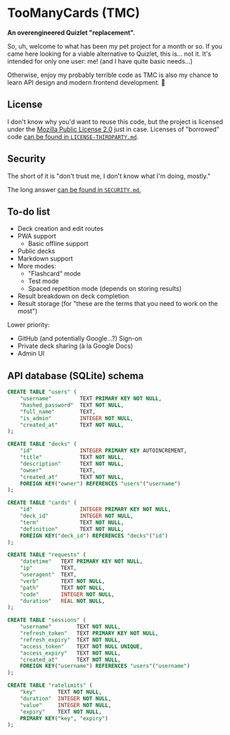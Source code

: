 # TooManyCards (TMC)

**An overengineered Quizlet "replacement".**

So, uh, welcome to what has been my pet project for a month or so. If you came here
looking for a viable alternative to Quizlet, this is... not it. It's intended for only one
user: me! (and I have quite basic needs...)

Otherwise, enjoy my probably terrible code as TMC is also my chance to learn API design
and modern frontend development. 🌺

## License

I don't know why you'd want to reuse this code, but the project is licensed under the
[Mozilla Public License 2.0](./LICENSE.txt) just in case. Licenses of "borrowed" code
[can be found in `LICENSE-THIRDPARTY.md`](./LICENSE-THIRDPARTY.md).

## Security

The short of it is "don't trust me, I don't know what I'm doing, mostly."

The long answer [can be found in `SECURITY.md`.](./SECURITY.md)

## To-do list

- Deck creation and edit routes
- PWA support
  - Basic offline support
- Public decks
- Markdown support
- More modes:
  - "Flashcard" mode
  - Test mode
  - Spaced repetition mode (depends on storing results)
- Result breakdown on deck completion
- Result storage (for "these are the terms that you need to work on the most")

Lower priority:

- GitHub (and potentially Google...?) Sign-on
- Private deck sharing (à la Google Docs)
- Admin UI

## API database (SQLite) schema

```sql
CREATE TABLE "users" (
    "username"         TEXT PRIMARY KEY NOT NULL,
    "hashed_password"  TEXT NOT NULL,
    "full_name"        TEXT,
    "is_admin"         INTEGER NOT NULL,
    "created_at"       TEXT NOT NULL,
);

CREATE TABLE "decks" (
    "id"               INTEGER PRIMARY KEY AUTOINCREMENT,
    "title"            TEXT NOT NULL,
    "description"      TEXT NOT NULL,
    "owner"            TEXT,
    "created_at"       TEXT NOT NULL,
    FOREIGN KEY("owner") REFERENCES "users"("username")
);

CREATE TABLE "cards" (
    "id"               INTEGER PRIMARY KEY NOT NULL,
    "deck_id"          INTEGER NOT NULL,
    "term"             TEXT NOT NULL,
    "definition"       TEXT NOT NULL,
    FOREIGN KEY("deck_id") REFERENCES "decks"("id")
);

CREATE TABLE "requests" (
    "datetime"   TEXT PRIMARY KEY NOT NULL,
    "ip"         TEXT,
    "useragent"  TEXT,
    "verb"       TEXT NOT NULL,
    "path"       TEXT NOT NULL,
    "code"       INTEGER NOT NULL,
    "duration"   REAL NOT NULL,
);

CREATE TABLE "sessions" (
    "username"	      TEXT NOT NULL,
    "refresh_token"	  TEXT PRIMARY KEY NOT NULL,
    "refresh_expiry"  TEXT NOT NULL,
    "access_token"    TEXT NOT NULL UNIQUE,
    "access_expiry"   TEXT NOT NULL,
    "created_at"      TEXT NOT NULL,
    FOREIGN KEY("username") REFERENCES "users"("username")
);

CREATE TABLE "ratelimits" (
    "key"       TEXT NOT NULL,
    "duration"  INTEGER NOT NULL,
    "value"     INTEGER NOT NULL,
    "expiry"    TEXT NOT NULL,
    PRIMARY KEY("key", "expiry")
);
```
